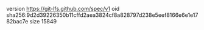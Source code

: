 version https://git-lfs.github.com/spec/v1
oid sha256:9d2d39226350b11cffd2aea3824cf8a828797d238e5eef8166e6e1e1782bac7e
size 15849
